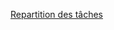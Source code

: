 [Repartition des tâches](https://www.notion.so/2a8a3fe175734e6fa4861c0390c26c7f?v=79671f0e346247749afd2ad4e4ce3a47)